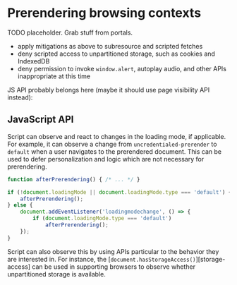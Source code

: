 # Prerendering browsing contexts

TODO placeholder. Grab stuff from portals.

* apply mitigations as above to subresource and scripted fetches
* deny scripted access to unpartitioned storage, such as cookies and IndexedDB
* deny permission to invoke `window.alert`, autoplay audio, and other APIs inappropriate at this time

JS API probably belongs here (maybe it should use page visibility API instead):

## JavaScript API

Script can observe and react to changes in the loading mode, if applicable. For example, it can observe a change from `uncredentialed-prerender` to `default` when a user navigates to the prerendered document. This can be used to defer personalization and logic which are not necessary for prerendering.

```js
function afterPrerendering() { /* ... */ }

if (!document.loadingMode || document.loadingMode.type === 'default') {
    afterPrerendering();
} else {
    document.addEventListener('loadingmodechange', () => {
        if (document.loadingMode.type === 'default')
            afterPrerendering();
    });
}
```

Script can also observe this by using APIs particular to the behavior they are interested in. For instance, the [`document.hasStorageAccess()`][storage-access] can be used in supporting browsers to observe whether unpartitioned storage is available.
